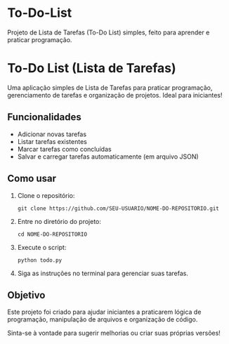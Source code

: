 # To-Do-List
Projeto de Lista de Tarefas (To-Do List) simples, feito para aprender e praticar programação.

# To-Do List (Lista de Tarefas)

Uma aplicação simples de Lista de Tarefas para praticar programação, gerenciamento de tarefas e organização de projetos. Ideal para iniciantes!

## Funcionalidades

- Adicionar novas tarefas
- Listar tarefas existentes
- Marcar tarefas como concluídas
- Salvar e carregar tarefas automaticamente (em arquivo JSON)

## Como usar

1. Clone o repositório:
   ```
   git clone https://github.com/SEU-USUARIO/NOME-DO-REPOSITORIO.git
   ```
2. Entre no diretório do projeto:
   ```
   cd NOME-DO-REPOSITORIO
   ```
3. Execute o script:
   ```
   python todo.py
   ```
4. Siga as instruções no terminal para gerenciar suas tarefas.

## Objetivo

Este projeto foi criado para ajudar iniciantes a praticarem lógica de programação, manipulação de arquivos e organização de código.

Sinta-se à vontade para sugerir melhorias ou criar suas próprias versões!